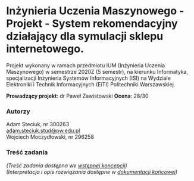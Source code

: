 # Inżynieria Uczenia Maszynowego - Projekt - System rekomendacyjny działający dla symulacji sklepu internetowego.
Projekt wykonany w ramach przedmiotu IUM (Inżynieria Uczenia Maszynowego) w semestrze 2020Z (5 semestr), na kierunku Informatyka, specjalizacji Inżynieria Systemów Informacyjnych (ISI) na Wydziale Elektroniki i Technik Informacyjnych (EiTI) Politechniki Warszawskiej.

**Prowadzący projekt**: dr Paweł Zawistowski
**Ocena**: 28/30

### Autorzy
Adam Steciuk, nr 300263  
adam.steciuk.stud@pw.edu.pl  
Wojciech Moczydłowski, nr 296258

### Treść zadania
_(Treść zadania dostępna we [wstępnej koncepcji](https://github.com/steciuk/IUM/blob/a21efd2a02b49b021ff982c3e7c57f47a7924c65/IUM%20koncepcja.pdf))_  
_(Interpretacja i opis rozwiązania dostępne w [dokumentacji końcowej](https://github.com/steciuk/IUM/blob/a21efd2a02b49b021ff982c3e7c57f47a7924c65/IUM%20dokumentajca.pdf))_ 

